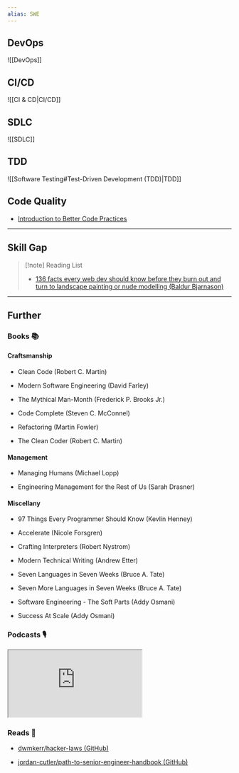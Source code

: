 ```yaml
---
alias: SWE
---
```


## DevOps

![[DevOps]]

## CI/CD

![[CI & CD|CI/CD]]

## SDLC

![[SDLC]]

## TDD

![[Software Testing#Test-Driven Development (TDD)|TDD]]

## Code Quality

- [Introduction to Better Code Practices](https://peacockindia.mintlify.app/introduction)

---

## Skill Gap

> [!note] Reading List
> - [136 facts every web dev should know before they burn out and turn to landscape painting or nude modelling (Baldur Bjarnason)](https://www.baldurbjarnason.com/2021/100-things-every-web-developer-should-know/)

---
## Further

### Books 📚

#### Craftsmanship

- Clean Code (Robert C. Martin)

- Modern Software Engineering (David Farley)

- The Mythical Man-Month (Frederick P. Brooks Jr.)

- Code Complete (Steven C. McConnel)

- Refactoring (Martin Fowler)

- The Clean Coder (Robert C. Martin)

#### Management

- Managing Humans (Michael Lopp)

- Engineering Management for the Rest of Us (Sarah Drasner)

#### Miscellany

- 97 Things Every Programmer Should Know (Kevlin Henney)

- Accelerate (Nicole Forsgren)

- Crafting Interpreters (Robert Nystrom)

- Modern Technical Writing (Andrew Etter)

- Seven Languages in Seven Weeks (Bruce A. Tate)

- Seven More Languages in Seven Weeks (Bruce A. Tate)

- Software Engineering - The Soft Parts (Addy Osmani)

- Success At Scale (Addy Osmani)

### Podcasts 🎙

<iframe src='https://podverse.fm/embed/player?episodeId=CIW8GYmDGM' title='Podverse Embed Player' class='pv-embed-player'>Syntax - How to Get Better at Debugging</iframe>

### Reads 📄

- [dwmkerr/hacker-laws (GitHub)](https://github.com/dwmkerr/hacker-laws#readme)

- [jordan-cutler/path-to-senior-engineer-handbook (GitHub)](https://github.com/jordan-cutler/path-to-senior-engineer-handbook)
